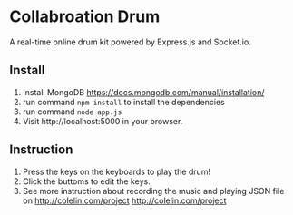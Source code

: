 # Collabroation Drum

A real-time online drum kit powered by Express.js and Socket.io.

## Install

1. Install MongoDB https://docs.mongodb.com/manual/installation/
2. run command `npm install` to install the dependencies
3. run command `node app.js`
4. Visit http://localhost:5000 in your browser.

## Instruction

1. Press the keys on the keyboards to play the drum!
2. Click the buttoms to edit the keys.
3. See more instruction about recording the music and playing JSON file on http://colelin.com/project
   http://colelin.com/project
